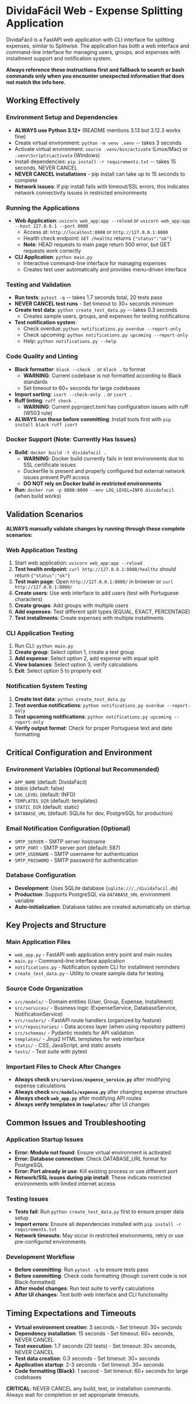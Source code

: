 # DividaFácil Web - Expense Splitting Application

DividaFácil is a FastAPI web application with CLI interface for splitting expenses, similar to Splitwise. The application has both a web interface and command-line interface for managing users, groups, and expenses with installment support and notification system.

**Always reference these instructions first and fallback to search or bash commands only when you encounter unexpected information that does not match the info here.**

## Working Effectively

### Environment Setup and Dependencies
- **ALWAYS use Python 3.12+** (README mentions 3.13 but 3.12.3 works fine)
- Create virtual environment: `python -m venv .venv` -- takes 3 seconds
- Activate virtual environment: `source .venv/bin/activate` (Linux/Mac) or `.venv\Scripts\activate` (Windows)
- Install dependencies: `pip install -r requirements.txt` -- takes 15 seconds, NEVER CANCEL
- **NEVER CANCEL installations** - pip install can take up to 15 seconds to complete
- **Network issues**: If pip install fails with timeout/SSL errors, this indicates network connectivity issues in restricted environments

### Running the Applications
- **Web Application**: `uvicorn web_app:app --reload` or `uvicorn web_app:app --host 127.0.0.1 --port 8000`
  - Access at: `http://localhost:8000` or `http://127.0.0.1:8000`
  - Health check endpoint: `GET /healthz` returns `{"status":"ok"}`
  - **Note**: HEAD requests to main page return 500 error, but GET requests work correctly
- **CLI Application**: `python main.py`
  - Interactive command-line interface for managing expenses
  - Creates test user automatically and provides menu-driven interface

### Testing and Validation
- **Run tests**: `pytest -q` -- takes 1.7 seconds total, 20 tests pass
- **NEVER CANCEL test runs** - Set timeout to 30+ seconds minimum
- **Create test data**: `python create_test_data.py` -- takes 0.3 seconds
  - Creates sample users, groups, and expenses for testing notifications
- **Test notification system**:
  - Check overdue: `python notifications.py overdue --report-only`
  - Check upcoming: `python notifications.py upcoming --report-only`
  - Help: `python notifications.py --help`

### Code Quality and Linting
- **Black formatter**: `black --check .` or `black .` to format
  - **WARNING**: Current codebase is not formatted according to Black standards
  - Set timeout to 60+ seconds for large codebases
- **Import sorting**: `isort --check-only .` or `isort .`
- **Ruff linting**: `ruff check .`
  - **WARNING**: Current pyproject.toml has configuration issues with ruff (W503 rule)
- **ALWAYS run these before committing**: Install tools first with `pip install black ruff isort`

### Docker Support (Note: Currently Has Issues)
- **Build**: `docker build -t dividafacil .`
  - **WARNING**: Docker build currently fails in test environments due to SSL certificate issues
  - Dockerfile is present and properly configured but external network issues prevent PyPI access
  - **DO NOT rely on Docker build in restricted environments**
- **Run**: `docker run -p 8000:8000 --env LOG_LEVEL=INFO dividafacil` (when build works)

## Validation Scenarios

**ALWAYS manually validate changes by running through these complete scenarios:**

### Web Application Testing
1. Start web application: `uvicorn web_app:app --reload`
2. **Test health endpoint**: `curl http://127.0.0.1:8000/healthz` should return `{"status":"ok"}`
3. **Test main page**: Open `http://127.0.0.1:8000/` in browser or `curl http://127.0.0.1:8000/`
4. **Create users**: Use web interface to add users (test with Portuguese characters)
5. **Create groups**: Add groups with multiple users
6. **Add expenses**: Test different split types (EQUAL, EXACT, PERCENTAGE)
7. **Test installments**: Create expenses with multiple installments

### CLI Application Testing
1. Run CLI: `python main.py`
2. **Create group**: Select option 1, create a test group
3. **Add expense**: Select option 2, add expense with equal split
4. **View balances**: Select option 3, verify calculations
5. **Exit**: Select option 5 to properly exit

### Notification System Testing
1. **Create test data**: `python create_test_data.py`
2. **Test overdue notifications**: `python notifications.py overdue --report-only`
3. **Test upcoming notifications**: `python notifications.py upcoming --report-only`
4. **Verify output format**: Check for proper Portuguese text and date formatting

## Critical Configuration and Environment

### Environment Variables (Optional but Recommended)
- `APP_NAME` (default: DividaFácil)
- `DEBUG` (default: false)
- `LOG_LEVEL` (default: INFO)
- `TEMPLATES_DIR` (default: templates)
- `STATIC_DIR` (default: static)
- `DATABASE_URL` (default: SQLite for dev, PostgreSQL for production)

### Email Notification Configuration (Optional)
- `SMTP_SERVER` - SMTP server hostname
- `SMTP_PORT` - SMTP server port (default: 587)
- `SMTP_USERNAME` - SMTP username for authentication
- `SMTP_PASSWORD` - SMTP password for authentication

### Database Configuration
- **Development**: Uses SQLite database (`sqlite:///./dividafacil.db`)
- **Production**: Supports PostgreSQL via `DATABASE_URL` environment variable
- **Auto-initialization**: Database tables are created automatically on startup

## Key Projects and Structure

### Main Application Files
- `web_app.py` - FastAPI web application entry point and main routes
- `main.py` - Command-line interface application
- `notifications.py` - Notification system CLI for installment reminders
- `create_test_data.py` - Utility to create sample data for testing

### Source Code Organization
- `src/models/` - Domain entities (User, Group, Expense, Installment)
- `src/services/` - Business logic (ExpenseService, DatabaseService, NotificationService)
- `src/routers/` - FastAPI route handlers (organized by feature)
- `src/repositories/` - Data access layer (when using repository pattern)
- `src/schemas/` - Pydantic models for API validation
- `templates/` - Jinja2 HTML templates for web interface
- `static/` - CSS, JavaScript, and static assets
- `tests/` - Test suite with pytest

### Important Files to Check After Changes
- **Always check `src/services/expense_service.py`** after modifying expense calculations
- **Always check `src/models/expense.py`** after changing expense structure
- **Always check `web_app.py`** after modifying API routes
- **Always verify templates in `templates/`** after UI changes

## Common Issues and Troubleshooting

### Application Startup Issues
- **Error: Module not found**: Ensure virtual environment is activated
- **Error: Database connection**: Check DATABASE_URL format for PostgreSQL
- **Error: Port already in use**: Kill existing process or use different port
- **Network/SSL issues during pip install**: These indicate restricted environments with limited internet access

### Testing Issues
- **Tests fail**: Run `python create_test_data.py` first to ensure proper data setup
- **Import errors**: Ensure all dependencies installed with `pip install -r requirements.txt`
- **Network timeouts**: May occur in restricted environments, retry or use pre-configured environments

### Development Workflow
- **Before committing**: Run `pytest -q` to ensure tests pass
- **Before committing**: Check code formatting (though current code is not Black-formatted)
- **After model changes**: Run test suite to verify calculations
- **After UI changes**: Test both web interface and CLI functionality

## Timing Expectations and Timeouts

- **Virtual environment creation**: 3 seconds - Set timeout: 30+ seconds
- **Dependency installation**: 15 seconds - Set timeout: 60+ seconds, NEVER CANCEL
- **Test execution**: 1.7 seconds (20 tests) - Set timeout: 30+ seconds, NEVER CANCEL
- **Test data creation**: 0.3 seconds - Set timeout: 30+ seconds
- **Application startup**: 2-3 seconds - Set timeout: 30+ seconds
- **Code formatting (Black)**: 1 second - Set timeout: 60+ seconds for large codebases

**CRITICAL**: NEVER CANCEL any build, test, or installation commands. Always wait for completion or set appropriate timeouts.